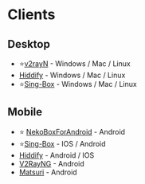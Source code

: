 # Clients

## Desktop
- ⭐[v2rayN](https://github.com/2dust/v2rayN) - Windows / Mac / Linux
- [Hiddify](https://hiddify.com/) - Windows / Mac / Linux
- ⭐[Sing-Box](https://github.com/SagerNet/sing-box) - Windows / Mac / Linux


## Mobile
- ⭐ [NekoBoxForAndroid](https://github.com/MatsuriDayo/NekoBoxForAndroid) - Android
- ⭐[Sing-Box](https://github.com/SagerNet/sing-box) - IOS / Android
- [Hiddify](https://hiddify.com/) - Android / IOS
- [V2RayNG](https://github.com/2dust/v2rayNG) - Android
- [Matsuri](https://matsuridayo.github.io/) - Android

